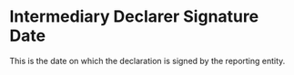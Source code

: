 # Intermediary Declarer Signature Date
This is the date on which the declaration is signed by the reporting entity.